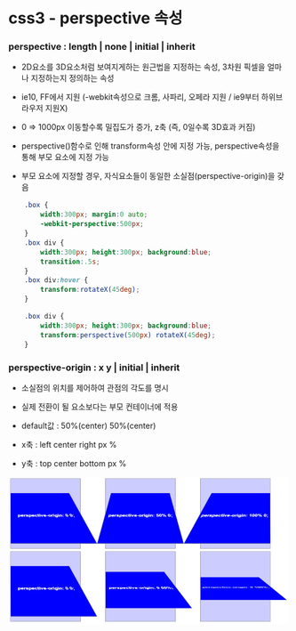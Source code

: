 # css3 - perspective 속성


### perspective : length | none | initial | inherit


- 2D요소를 3D요소처럼 보여지게하는 원근법을 지정하는 속성,
3차원 픽셀을 얼마나 지정하는지 정의하는 속성

- ie10, FF에서 지원
(-webkit속성으로 크롬, 사파리, 오페라 지원 / ie9부터 하위브라우저 지원X)

- 0 => 1000px 이동할수록 밀집도가 증가, z축 (즉, 0일수록 3D효과 커짐)

- perspective()함수로 인해 transform속성 안에 지정 가능, perspective속성을 통해 부모 요소에 지정 가능

- 부모 요소에 지정할 경우, 자식요소들이 동일한 소실점(perspective-origin)을 갖음


```css
	.box {
		width:300px; margin:0 auto;
		-webkit-perspective:500px;
	}
	.box div {
		width:300px; height:300px; background:blue;
		transition:.5s;
	}
	.box div:hover {
		transform:rotateX(45deg);    
	}
```

```css
	.box div {
		width:300px; height:300px; background:blue;
		transform:perspective(500px) rotateX(45deg);
	}
```

### perspective-origin : x y | initial | inherit
- 소실점의 위치를 제어하여 관점의 각도를 명시

- 실제 전환이 될 요소보다는 부모 컨테이너에 적용

- default값 : 50%(center) 50%(center)

- x축 : left center right px %

- y축 : top center bottom px %


![perspective](images/img_perspective.jpg)